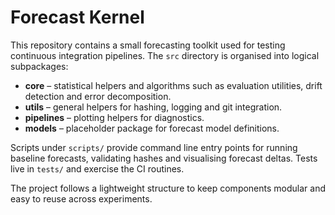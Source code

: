 # Forecast Kernel

This repository contains a small forecasting toolkit used for testing continuous integration pipelines. The `src` directory is organised into logical subpackages:

- **core** – statistical helpers and algorithms such as evaluation utilities, drift detection and error decomposition.
- **utils** – general helpers for hashing, logging and git integration.
- **pipelines** – plotting helpers for diagnostics.
- **models** – placeholder package for forecast model definitions.

Scripts under `scripts/` provide command line entry points for running baseline forecasts, validating hashes and visualising forecast deltas. Tests live in `tests/` and exercise the CI routines.

The project follows a lightweight structure to keep components modular and easy to reuse across experiments.
